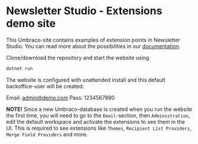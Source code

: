 # Newsletter Studio - Extensions demo site
This Umbraco-site contains examples of extension points in Newsletter Studio. You can read more about the possibilities in our [documentation](https://www.newsletterstudio.org/documentation/package/15.0.0/getting-started/installation/).

Clone/download the repository and start the website using

```bash
dotnet run
```

The website is configured with unattended install and this default backoffice-user will be created:

Email: admin@demo.com
Pass: 1234567890

**NOTE!** Since a new Umbraco-database is created when you run the website the first time, you will need to go to the `Email`-section, then `Administration`, edit the default workspace and activate the extensions to see them in the UI. This is required to see extensions like `Themes`, `Recipient List Providers`, `Merge Field Providers` and more.